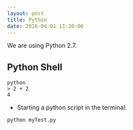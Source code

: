 ```yaml
---
layout: post
title: Python
date: 2016-04-01 11:30:00
---
```


We are using Python 2.7.

## Python Shell
```
python
> 2 + 2
4
```


- Starting a python script in the terminal:
```
python myTest.py
```
